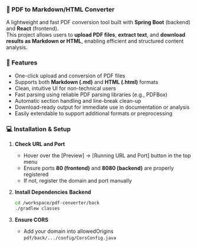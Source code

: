 ### 📄 PDF to Markdown/HTML Converter
A lightweight and fast PDF conversion tool built with **Spring Boot** (backend) and **React** (frontend).  
This project allows users to **upload PDF files**, **extract text**, and **download results as Markdown or HTML**, enabling efficient and structured content analysis.

### 🚀 Features
- One-click upload and conversion of PDF files
- Supports both **Markdown (.md)** and **HTML (.html)** formats
- Clean, intuitive UI for non-technical users
- Fast parsing using reliable PDF parsing libraries (e.g., PDFBox)
- Automatic section handling and line-break clean-up
- Download-ready output for immediate use in documentation or analysis
- Easily extendable to support additional formats or preprocessing

### 💻 Installation & Setup
1. **Check URL and Port**
    - Hover over the [Preview] → [Running URL and Port] button in the top menu
    - Ensure ports **80 (frontend)** and **8080 (backend)** are properly registered
    - If not, register the domain and port manually

2. **Install Dependencies**
   **Backend**
   ```bash
   cd /workspace/pdf-converter/back
   ./gradlew classes
   ```

3. **Ensure CORS**
   - Add your domain into allowedOrigins `pdf/back/.../config/CorsConfig.java`
   
